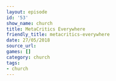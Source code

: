 ```yaml
---
layout: episode
id: '53'
show_name: church
title: MetaCritics Everywhere
friendly_title: metacritics-everywhere
date: 27/05/2018
source_url: 
games: []
category: church
tags:
- church
---
```

